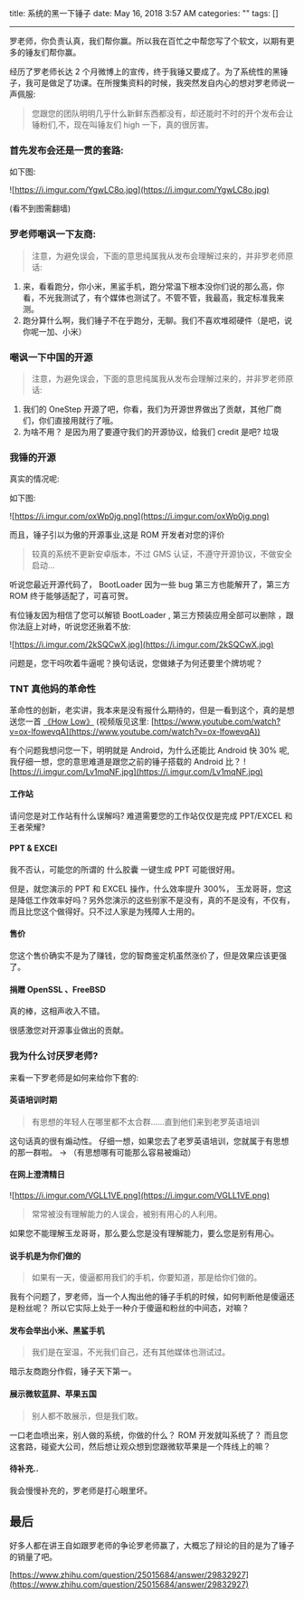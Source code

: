 title: 系统的黑一下锤子
date: May 16, 2018 3:57 AM
categories: ""
tags: []

---

罗老师，你负责认真，我们帮你赢。所以我在百忙之中帮您写了个软文，以期有更多的锤友们帮你赢。

<!--more-->

经历了罗老师长达 2 个月微博上的宣传，终于我锤又要成了。为了系统性的黑锤子，我可是做足了功课。在所搜集资料的时候，我突然发自内心的想对罗老师说一声佩服:

> 您跟您的团队明明几乎什么新鲜东西都没有，却还能时不时的开个发布会让锤粉们,不，现在叫锤友们 high 一下，真的很厉害。

### 首先发布会还是一贯的套路:

如下图:

![https://i.imgur.com/YgwLC8o.jpg](https://i.imgur.com/YgwLC8o.jpg)

(看不到图需翻墙)

### 罗老师嘲讽一下友商:

> 注意，为避免误会，下面的意思纯属我从发布会理解过来的，并非罗老师原话:

1.  来，看看跑分，你小米，黑鲨手机，跑分常温下根本没你们说的那么高，你看，不光我测试了，有个媒体也测试了。不管不管，我最高，我定标准我来测。
2.  跑分算什么啊，我们锤子不在乎跑分，无聊。我们不喜欢堆砌硬件（是吧，说你呢一加、小米）

### 嘲讽一下中国的开源

> 注意，为避免误会，下面的意思纯属我从发布会理解过来的，并非罗老师原话:

1.  我们的 OneStep 开源了吧，你看，我们为开源世界做出了贡献，其他厂商们，你们直接用就行了哦。
2.  为啥不用？ 是因为用了要遵守我们的开源协议，给我们 credit 是吧? 垃圾

### 我锤的开源

真实的情况呢:

如下图:

![https://i.imgur.com/oxWp0jg.png](https://i.imgur.com/oxWp0jg.png)

而且，锤子引以为傲的开源事业,这是 ROM 开发者对您的评价

> 较真的系统不更新安卓版本，不过 GMS 认证，不遵守开源协议，不做安全启动...

听说您最近开源代码了， BootLoader 因为一些 bug 第三方也能解开了，第三方 ROM 终于能够适配了，可喜可贺。

有位锤友因为相信了您可以解锁 BootLoader , 第三方预装应用全部可以删除 ，跟你法庭上对峙，听说您还揪着不放:

![https://i.imgur.com/2kSQCwX.jpg](https://i.imgur.com/2kSQCwX.jpg)

问题是，您干吗吹着牛逼呢？换句话说，您做婊子为何还要里个牌坊呢？

### TNT 真他妈的革命性

革命性的创新，老实讲，我本来是没有报什么期待的，但是一看到这个，真的是想送您一首 [《How Low》](http://url.cn/5vYvwT4) (视频版见这里: [https://www.youtube.com/watch?v=ox-lfowevqA](https://www.youtube.com/watch?v=ox-lfowevqA))

有个问题我想问您一下，明明就是 Android，为什么还能比 Android 快 30% 呢, 我仔细一想，您的意思难道是跟您之前的锤子搭载的 Android 比？
![https://i.imgur.com/Lv1mqNF.jpg](https://i.imgur.com/Lv1mqNF.jpg)

#### 工作站

请问您是对工作站有什么误解吗? 难道需要您的工作站仅仅是完成 PPT/EXCEL 和 王者荣耀?

#### PPT & EXCEl

我不否认，可能您的所谓的 什么胶囊 一键生成 PPT 可能很好用。

但是，就您演示的 PPT 和 EXCEL 操作，什么效率提升 300%， 玉龙哥哥，您这是降低工作效率好吗？另外您演示的这些别家不是没有，真的不是没有，不仅有，而且比您这个做得好。只不过人家是为残障人士用的。

#### 售价

您这个售价确实不是为了赚钱，您的智商鉴定机虽然涨价了，但是效果应该更强了。

#### 捐赠 OpenSSL 、FreeBSD

真的棒，这相声收入不错。

很感激您对开源事业做出的贡献。

### 我为什么讨厌罗老师?

来看一下罗老师是如何来给你下套的:

#### 英语培训时期

> 有思想的年轻人在哪里都不太合群……直到他们来到老罗英语培训

这句话真的很有煽动性。 仔细一想，如果您去了老罗英语培训，您就属于有思想的那一群啦。 -> （有思想哪有可能那么容易被煽动）

#### 在网上澄清精日

![https://i.imgur.com/VGLL1VE.png](https://i.imgur.com/VGLL1VE.png)

> 常常被没有理解能力的人误会，被别有用心的人利用。

如果您不能理解玉龙哥哥，那么要么您是没有理解能力，要么您是别有用心。

#### 说手机是为你们做的

> 如果有一天，傻逼都用我们的手机，你要知道，那是给你们做的。

我有个问题了，罗老师，当一个人掏出他的锤子手机的时候，如何判断他是傻逼还是粉丝呢？ 所以它实际上处于一种介于傻逼和粉丝的中间态，对嘛？

#### 发布会举出小米、黑鲨手机

> 我们是在室温，不光我们自己，还有其他媒体也测试过。

暗示友商跑分作假，锤子天下第一。

#### 展示微软蓝屏、苹果五国

> 别人都不敢展示，但是我们敢。

一口老血喷出来，别人做的系统，你做的什么？ ROM 开发就叫系统了？ 而且您这套路，碰瓷大公司，然后想让观众想到您跟微软苹果是一个阵线上的嘛？

#### 待补充..

我会慢慢补充的，罗老师是打心眼里坏。

## 最后

好多人都在讲王自如跟罗老师的争论罗老师赢了，大概忘了辩论的目的是为了锤子的销量了吧。

[https://www.zhihu.com/question/25015684/answer/29832927](https://www.zhihu.com/question/25015684/answer/29832927)
